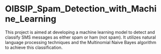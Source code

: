 # OIBSIP_Spam_Detection_with_Machine_Learning
This project is aimed at developing a machine learning model to detect and classify SMS messages as either spam or ham (not spam). It utilizes natural language processing techniques and the Multinomial Naive Bayes algorithm to achieve this classification.
